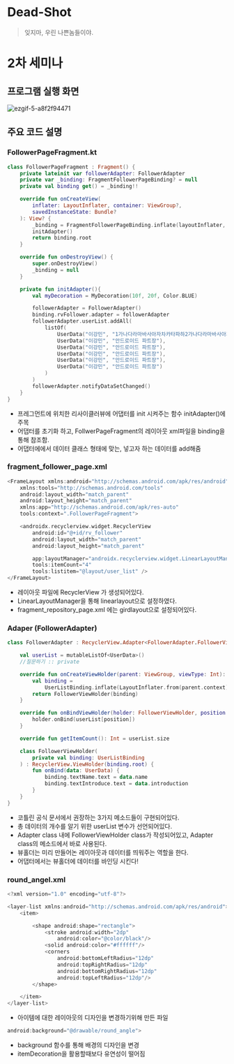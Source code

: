 # Dead-Shot

> 잊지마, 우린 나쁜놈들이야.


# 2차 세미나

## 프로그램 실행 화면

![ezgif-5-a8f2f94471](https://user-images.githubusercontent.com/48896148/164515126-55d7d37c-50cd-4187-ac17-55ba043da67c.gif)

## 주요 코드 설명

### FollowerPageFragment.kt
``` kotlin
class FollowerPageFragment : Fragment() {
    private lateinit var followerAdapter: FollowerAdapter
    private var _binding: FragmentFollowerPageBinding? = null
    private val binding get() = _binding!!

    override fun onCreateView(
        inflater: LayoutInflater, container: ViewGroup?,
        savedInstanceState: Bundle?
    ): View? {
        _binding = FragmentFollowerPageBinding.inflate(layoutInflater, container, false)
        initAdapter()
        return binding.root
    }

    override fun onDestroyView() {
        super.onDestroyView()
        _binding = null
    }

    private fun initAdapter(){
        val myDecoration = MyDecoration(10f, 20f, Color.BLUE)

        followerAdapter = FollowerAdapter()
        binding.rvFollower.adapter = followerAdapter
        followerAdapter.userList.addAll(
            listOf(
                UserData("이강민", "1가나다라마바사아자차카타파하2가나다라마바사아자차카타파하3가나다라마바사아자차카타파하4가나다라마바사아자차카타파하5가나다라마바사아자차카타파하6"),
                UserData("이강민", "안드로이드 파트장"),
                UserData("이강민", "안드로이드 파트장"),
                UserData("이강민", "안드로이드 파트장"),
                UserData("이강민", "안드로이드 파트장"),
                UserData("이강민", "안드로이드 파트장")
            )
        )
        followerAdapter.notifyDataSetChanged()
    }
}
````
* 프레그먼트에 위치한 리사이클러뷰에 어댑터를 init 시켜주는 함수 initAdapter()에 주목
* 어댑터를 초기화 하고, FollwerPageFragment의 레이아웃 xml파일을 binding을 통해 참조함.
* 어댑터에에서 데이터 클래스 형태에 맞는, 넣고자 하는 데이터를 add해줌

### fragment_follower_page.xml
``` kotlin
<FrameLayout xmlns:android="http://schemas.android.com/apk/res/android"
    xmlns:tools="http://schemas.android.com/tools"
    android:layout_width="match_parent"
    android:layout_height="match_parent"
    xmlns:app="http://schemas.android.com/apk/res-auto"
    tools:context=".FollowerPageFragment">

    <androidx.recyclerview.widget.RecyclerView
        android:id="@+id/rv_follower"
        android:layout_width="match_parent"
        android:layout_height="match_parent"

        app:layoutManager="androidx.recyclerview.widget.LinearLayoutManager"
        tools:itemCount="4"
        tools:listitem="@layout/user_list" />
</FrameLayout>
```
* 레이아웃 파일에 RecyclerView 가 생성되어있다.
* LinearLayoutManager을 통해 linearlayout으로 설정하였다.
* fragment_repository_page.xml 에는 girdlayout으로 설정되어있다.

### Adaper (FollowerAdapter)
``` kotlin
class FollowerAdapter : RecyclerView.Adapter<FollowerAdapter.FollowerViewHolder>() {

    val userList = mutableListOf<UserData>()
    //질문하기 :: private

    override fun onCreateViewHolder(parent: ViewGroup, viewType: Int): FollowerViewHolder {
        val binding =
            UserListBinding.inflate(LayoutInflater.from(parent.context), parent, false)
        return FollowerViewHolder(binding)
    }

    override fun onBindViewHolder(holder: FollowerViewHolder, position: Int) {
        holder.onBind(userList[position])
    }

    override fun getItemCount(): Int = userList.size

    class FollowerViewHolder(
        private val binding: UserListBinding
    ) : RecyclerView.ViewHolder(binding.root) {
        fun onBind(data: UserData) {
            binding.textName.text = data.name
            binding.textIntroduce.text = data.introduction
        }
    }
}
```
* 코틀린 공식 문서에서 권장하는 3가지 메소드들이 구현되어있다.
* 총 데이터의 개수를 알기 위한 userList 변수가 선언되어있다.
* Adapter class 내에 FollowerViewHolder class가 작성되어있고, Adapter class의 메소드에서 바로 사용된다.
* 뷰홀더는 미리 만들어논 레이아웃과 데이터를 띄워주는 역할을 한다.
* 어댑터에서는 뷰홀더에 데이터를 바인딩 시킨다!

### round_angel.xml
```kotlin
<?xml version="1.0" encoding="utf-8"?>

<layer-list xmlns:android="http://schemas.android.com/apk/res/android">
    <item>

        <shape android:shape="rectangle">
            <stroke android:width="2dp"
                android:color="@color/black"/>
            <solid android:color="#ffffff"/>
            <corners
                android:bottomLeftRadius="12dp"
                android:topRightRadius="12dp"
                android:bottomRightRadius="12dp"
                android:topLeftRadius="12dp"/>
        </shape>

    </item>
</layer-list>
```
* 아이템에 대한 레이아웃의 디자인을 변경하기위해 만든 파일
``` kotlin
android:background="@drawable/round_angle">
```
* background 함수를 통해 배경의 디자인을 변경
* itemDecoration을 활용할때보다 유연성이 떨어짐

